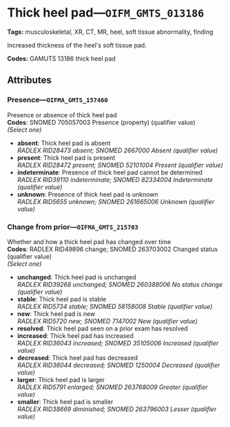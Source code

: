 # Thick heel pad—`OIFM_GMTS_013186`

**Tags:** musculoskeletal, XR, CT, MR, heel, soft tissue abnormality, finding

Increased thickness of the heel's soft tissue pad.

**Codes:** GAMUTS 13186 thick heel pad

## Attributes

### Presence—`OIFMA_GMTS_157460`

Presence or absence of thick heel pad  
**Codes**: SNOMED 705057003 Presence (property) (qualifier value)  
*(Select one)*

- **absent**: Thick heel pad is absent  
_RADLEX RID28473 absent; SNOMED 2667000 Absent (qualifier value)_
- **present**: Thick heel pad is present  
_RADLEX RID28472 present; SNOMED 52101004 Present (qualifier value)_
- **indeterminate**: Presence of thick heel pad cannot be determined  
_RADLEX RID39110 indeterminate; SNOMED 82334004 Indeterminate (qualifier value)_
- **unknown**: Presence of thick heel pad is unknown  
_RADLEX RID5655 unknown; SNOMED 261665006 Unknown (qualifier value)_

### Change from prior—`OIFMA_GMTS_215703`

Whether and how a thick heel pad has changed over time  
**Codes**: RADLEX RID49896 change; SNOMED 263703002 Changed status (qualifier value)  
*(Select one)*

- **unchanged**: Thick heel pad is unchanged  
_RADLEX RID39268 unchanged; SNOMED 260388006 No status change (qualifier value)_
- **stable**: Thick heel pad is stable  
_RADLEX RID5734 stable; SNOMED 58158008 Stable (qualifier value)_
- **new**: Thick heel pad is new  
_RADLEX RID5720 new; SNOMED 7147002 New (qualifier value)_
- **resolved**: Thick heel pad seen on a prior exam has resolved  
- **increased**: Thick heel pad has increased  
_RADLEX RID36043 increased; SNOMED 35105006 Increased (qualifier value)_
- **decreased**: Thick heel pad has decreased  
_RADLEX RID36044 decreased; SNOMED 1250004 Decreased (qualifier value)_
- **larger**: Thick heel pad is larger  
_RADLEX RID5791 enlarged; SNOMED 263768009 Greater (qualifier value)_
- **smaller**: Thick heel pad is smaller  
_RADLEX RID38669 diminished; SNOMED 263796003 Lesser (qualifier value)_